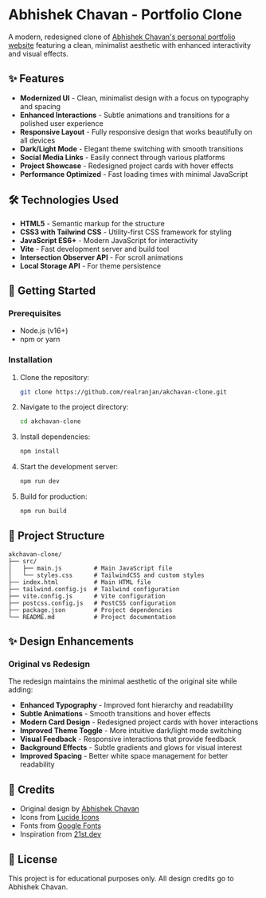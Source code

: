 # Abhishek Chavan - Portfolio Clone

A modern, redesigned clone of [Abhishek Chavan's personal portfolio website](https://akchavan.vercel.app) featuring a clean, minimalist aesthetic with enhanced interactivity and visual effects.

## ✨ Features

- **Modernized UI** - Clean, minimalist design with a focus on typography and spacing
- **Enhanced Interactions** - Subtle animations and transitions for a polished user experience
- **Responsive Layout** - Fully responsive design that works beautifully on all devices
- **Dark/Light Mode** - Elegant theme switching with smooth transitions
- **Social Media Links** - Easily connect through various platforms
- **Project Showcase** - Redesigned project cards with hover effects
- **Performance Optimized** - Fast loading times with minimal JavaScript

## 🛠️ Technologies Used

- **HTML5** - Semantic markup for the structure
- **CSS3 with Tailwind CSS** - Utility-first CSS framework for styling
- **JavaScript ES6+** - Modern JavaScript for interactivity
- **Vite** - Fast development server and build tool
- **Intersection Observer API** - For scroll animations
- **Local Storage API** - For theme persistence

## 🚀 Getting Started

### Prerequisites

- Node.js (v16+)
- npm or yarn

### Installation

1. Clone the repository:
   ```bash
   git clone https://github.com/realranjan/akchavan-clone.git
   ```

2. Navigate to the project directory:
   ```bash
   cd akchavan-clone
   ```

3. Install dependencies:
   ```bash
   npm install
   ```

4. Start the development server:
   ```bash
   npm run dev
   ```

5. Build for production:
   ```bash
   npm run build
   ```

## 📁 Project Structure

```
akchavan-clone/
├── src/
│   ├── main.js         # Main JavaScript file
│   └── styles.css      # TailwindCSS and custom styles
├── index.html          # Main HTML file
├── tailwind.config.js  # Tailwind configuration
├── vite.config.js      # Vite configuration
├── postcss.config.js   # PostCSS configuration
├── package.json        # Project dependencies
└── README.md           # Project documentation
```

## ✨ Design Enhancements

### Original vs Redesign

The redesign maintains the minimal aesthetic of the original site while adding:

- **Enhanced Typography** - Improved font hierarchy and readability
- **Subtle Animations** - Smooth transitions and hover effects
- **Modern Card Design** - Redesigned project cards with hover interactions
- **Improved Theme Toggle** - More intuitive dark/light mode switching
- **Visual Feedback** - Responsive interactions that provide feedback
- **Background Effects** - Subtle gradients and glows for visual interest
- **Improved Spacing** - Better white space management for better readability

## 🙏 Credits

- Original design by [Abhishek Chavan](https://akchavan.vercel.app)
- Icons from [Lucide Icons](https://lucide.dev)
- Fonts from [Google Fonts](https://fonts.google.com)
- Inspiration from [21st.dev](https://21st.dev)

## 📝 License

This project is for educational purposes only. All design credits go to Abhishek Chavan.